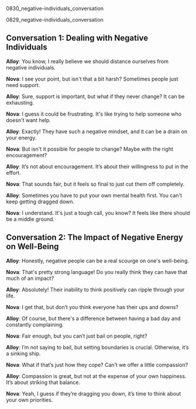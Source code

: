 
0830_negative-individuals_conversation


0829_negative-individuals_conversation


## Conversation 1: Dealing with Negative Individuals

**Alloy**: You know, I really believe we should distance ourselves from negative individuals.

**Nova**: I see your point, but isn't that a bit harsh? Sometimes people just need support.

**Alloy**: Sure, support is important, but what if they never change? It can be exhausting.

**Nova**: I guess it could be frustrating. It's like trying to help someone who doesn't want help.

**Alloy**: Exactly! They have such a negative mindset, and it can be a drain on your energy.

**Nova**: But isn't it possible for people to change? Maybe with the right encouragement?

**Alloy**: It’s not about encouragement. It’s about their willingness to put in the effort.

**Nova**: That sounds fair, but it feels so final to just cut them off completely.

**Alloy**: Sometimes you have to put your own mental health first. You can't keep getting dragged down.

**Nova**: I understand. It's just a tough call, you know? It feels like there should be a middle ground.

## Conversation 2: The Impact of Negative Energy on Well-Being

**Alloy**: Honestly, negative people can be a real scourge on one's well-being.

**Nova**: That's pretty strong language! Do you really think they can have that much of an impact?

**Alloy**: Absolutely! Their inability to think positively can ripple through your life.

**Nova**: I get that, but don’t you think everyone has their ups and downs?

**Alloy**: Of course, but there's a difference between having a bad day and constantly complaining.

**Nova**: Fair enough, but you can’t just bail on people, right?

**Alloy**: I’m not saying to bail, but setting boundaries is crucial. Otherwise, it’s a sinking ship.

**Nova**: What if that’s just how they cope? Can’t we offer a little compassion?

**Alloy**: Compassion is great, but not at the expense of your own happiness. It’s about striking that balance.

**Nova**: Yeah, I guess if they’re dragging you down, it’s time to think about your own priorities.
